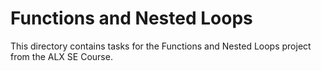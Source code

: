 # Functions and Nested Loops

This directory contains tasks for the Functions and Nested Loops project from the ALX SE Course.
